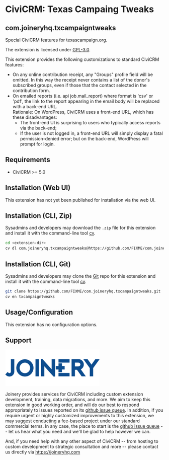 # CiviCRM: Texas Campaing Tweaks
## com.joineryhq.txcampaigntweaks

Special CiviCRM features for texascampaign.org.

The extension is licensed under [GPL-3.0](LICENSE.txt).

This extension provides the following customizations to standard CiviCRM features:

* On any online contribution receipt, any "Groups" profile field will be omitted.
  In this way the receipt never contains a list of the donor's subscribed groups,
  even if those that the contact selected in the contribution form.
* On emailed reports (i.e. api job.mail_report) where format is 'csv' or 'pdf',
  the link to the report appearing in the email body will be replaced with a
  back-end URL.  
  Rationale: On WordPress, CiviCRM uses a front-end URL, which has these disadvantages:
  * The front-end UI is surprising to users who typically access reports via the
    back-end;
  * If the user is not logged in, a front-end URL will simply display a fatal
    permission-denied error; but on the back-end, WordPress will prompt for login.

## Requirements

* CiviCRM >= 5.0

## Installation (Web UI)

This extension has not yet been published for installation via the web UI.

## Installation (CLI, Zip)

Sysadmins and developers may download the `.zip` file for this extension and
install it with the command-line tool [cv](https://github.com/civicrm/cv).

```bash
cd <extension-dir>
cv dl com.joineryhq.txcampaigntweaks@https://github.com/FIXME/com.joineryhq.txcampaigntweaks/archive/master.zip
```

## Installation (CLI, Git)

Sysadmins and developers may clone the [Git](https://en.wikipedia.org/wiki/Git) repo for this extension and
install it with the command-line tool [cv](https://github.com/civicrm/cv).

```bash
git clone https://github.com/FIXME/com.joineryhq.txcampaigntweaks.git
cv en txcampaigntweaks
```

## Usage/Configuration

This extension has no configuration options.

## Support
![Joinery](/images/joinery-logo.png)

Joinery provides services for CiviCRM including custom extension development, training,
data migrations, and more. We aim to keep this extension in good working order, and will
do our best to respond appropriately to issues reported on its
[github issue queue](https://github.com/twomice/com.joineryhq.txcampaigntweaks/issues).
In addition, if you require urgent or highly customized improvements to this extension,
we may suggest conducting a fee-based project under our standard commercial terms.
In any case, the place to start is the
[github issue queue](https://github.com/twomice/com.joineryhq.txcampaigntweaks/issues) --
let us hear what you need and we'll be glad to help however we can.

And, if you need help with any other aspect of CiviCRM -- from hosting to custom
development to strategic consultation and more -- please contact us directly via
https://joineryhq.com


